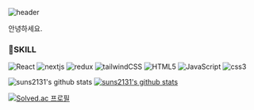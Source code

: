 ![header](https://capsule-render.vercel.app/api?type=soft&color=gradient&height=300&section=footer&text=Sun%20Sik%20Yun&fontSize=90&fontColor=fff)

안녕하세요. 

### 🔨SKILL<br/>
![React](https://img.shields.io/badge/react-61dafb?style=flat&logo=react&logoColor=white)
![nextjs](https://img.shields.io/badge/next.js-000000?style=flat&logo=next.js&logoColor=white)
![redux](https://img.shields.io/badge/redux-764abc?style=flat&logo=redux&logoColor=white)
![tailwindCSS](https://img.shields.io/badge/tailwindCSS-06b6d4?style=flat&logo=tailwindCSS&logoColor=white")
![HTML5](https://img.shields.io/badge/HTML5-e34f26?style=flat&logo=HTML5&logoColor=white")
![JavaScript](https://img.shields.io/badge/JavaScript-f7df1e?style=flat&logo=JavaScript&logoColor=white")
![css3](https://img.shields.io/badge/css3-1572b6?style=flat&logo=css3&logoColor=white")

![suns2131's github stats](https://github-readme-stats.vercel.app/api?username=suns2131&show_icons=true)
[![suns2131's github stats](https://github-readme-stats.vercel.app/api/top-langs/?username=suns2131&show_icons=true&hide_border=true&title_color=004386&icon_color=004386&layout=compact)](https://github.com/suns2131)

[![Solved.ac
프로필](http://mazassumnida.wtf/api/v2/generate_badge?boj=suns2131)](https://solved.ac/suns2131)

